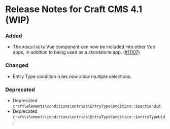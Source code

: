 # Release Notes for Craft CMS 4.1 (WIP)

### Added
- The `AdminTable` Vue component can now be included into other Vue apps, in addition to being used as a standalone app. ([#11107](https://github.com/craftcms/cms/pull/11107))

### Changed
- Entry Type condition rules now allow multiple selections.

### Deprecated
- Deprecated `craft\elements\conditions\entries\EntryTypeCondition::$sectionUid`.
- Deprecated `craft\elements\conditions\entries\EntryTypeCondition::$entryTypeUid`.
